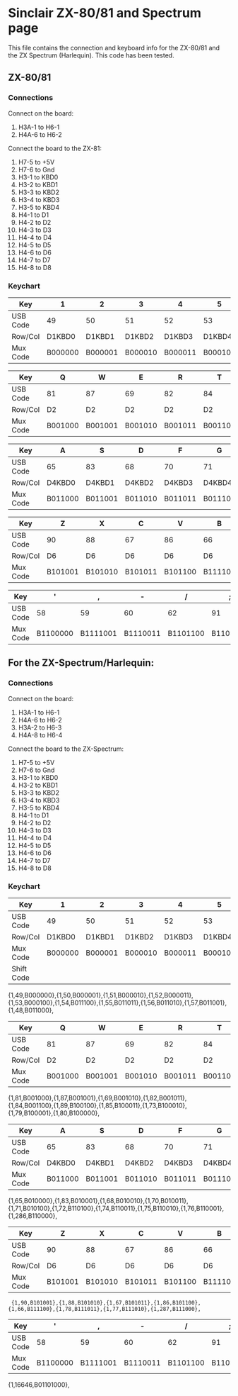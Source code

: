 # Sinclair ZX-80/81 and Spectrum page
This file contains the connection and keyboard info for the ZX-80/81 and the ZX Spectrum (Harlequin). This code has been tested.

## ZX-80/81

### Connections
Connect on the board:
1. H3A-1 to H6-1
1. H4A-6 to H6-2

Connect the board to the ZX-81:
1. H7-5 to +5V
1. H7-6 to Gnd
1. H3-1 to KBD0
1. H3-2 to KBD1
1. H3-3 to KBD2
1. H3-4 to KBD3
1. H3-5 to KBD4
1. H4-1 to D1
1. H4-2 to D2
1. H4-3 to D3
1. H4-4 to D4
1. H4-5 to D5
1. H4-6 to D6
1. H4-7 to D7
1. H4-8 to D8

### Keychart

| Key | 1 | 2 | 3 | 4 | 5 | 6 | 7 | 8 | 9 | 0 |
| - | - | - | - | - | - | - | - | - | - | - |
| USB Code| 49 | 50 | 51 | 52 | 53 | 54 | 55 | 56 | 57 | 48 | 
| Row/Col | D1KBD0 | D1KBD1 | D1KBD2 | D1KBD3 | D1KBD4 | D3KBD4 | D3KBD3 | D3KBD2 | D3KBD1 | D3KBD0 |
| Mux Code| B000000 |  B000001  | B000010 | B000011 | B000100 | B010100 | B010011 | B010010 | B010001 | B010000 |

| Key | Q | W | E | R | T | Y | U | I | O | P |
| - | - | - | - | - | - | - | - | - | - | - |
| USB Code| 81 | 87 | 69 | 82 | 84 | 89 | 85 | 73 | 79 | 80 | 
| Row/Col | D2 | D2 | D2 | D2 | D2 | D5 | D5 | D5 | D5 | D5  |
| Mux Code| B001000 | B001001 | B001010 | B001011  | B001100 | B100100 | B100011 | B100010 | B100001 | B100000 |

| Key | A | S | D | F | G | H | J | K | L | ENTER |
| - | - | - | - | - | - | - | - | - | - | - |
| USB Code| 65 | 83 | 68 | 70 | 71 | 72 | 74 | 75 | 76 | 286 | 
| Row/Col | D4KBD0 | D4KBD1 | D4KBD2 | D4KBD3 | D4KBD4 | D7KBD4 | D7KBD3 | D7KBD2 | D7KBD1 | D7KBD0 |
| Mux Code| B011000   | B011001  |  B011010  | B011011   |  B011100  | B110100   | B110011   | B110010   | B110001  |  B110000 |

| Key | Z | X | C | V | B | N | M | . | SPACE |
| - | - | - | - | - | - | - | - | - | - |
| USB Code| 90 | 88 | 67 | 86 | 66 | 78 | 77 | 61 | 287 |
| Row/Col | D6 | D6 | D6 | D6 | D6 | D8 | D8 | D8 | D8 |
| Mux Code| B101001 | B101010 | B101011 | B101100 | B111100 | B111011 | B111010 | B111001 | B111000 |

| Key | ' | , | - | / | ; | = | DEL | " | ? | : | + | 
| - | - | - | - | - | - | - | - | - | - | - | - |
| USB Code| 58 | 59 | 60 | 62 | 91 | 95 | 284 | 16442 | 16446 | 16475 | 16479 | 
| Mux Code| B1100000 | B1111001 | B1110011 | B1101100 | B1101001 | B1110001 | B1010000 | B1100000 | B1101011 | B1101010 |B1110010 |

## For the ZX-Spectrum/Harlequin:

### Connections

Connect on the board:
1. H3A-1 to H6-1
1. H4A-6 to H6-2
1. H3A-2 to H6-3
1. H4A-8 to H6-4

Connect the board to the ZX-Spectrum:
1. H7-5 to +5V
1. H7-6 to Gnd
1. H3-1 to KBD0
1. H3-2 to KBD1
1. H3-3 to KBD2
1. H3-4 to KBD3
1. H3-5 to KBD4
1. H4-1 to D1
1. H4-2 to D2
1. H4-3 to D3
1. H4-4 to D4
1. H4-5 to D5
1. H4-6 to D6
1. H4-7 to D7
1. H4-8 to D8

### Keychart

| Key | 1 | 2 | 3 | 4 | 5 | 6 | 7 | 8 | 9 | 0 |
| - | - | - | - | - | - | - | - | - | - | - |
| USB Code| 49 | 50 | 51 | 52 | 53 | 54 | 55 | 56 | 57 | 48 | 
| Row/Col | D1KBD0 | D1KBD1 | D1KBD2 | D1KBD3 | D1KBD4 | D3KBD4 | D3KBD3 | D3KBD2 | D3KBD1 | D3KBD0 |
| Mux Code| B000000 |  B000001  | B000010 | B000011 | B000100 | B010100 | B010011 | B010010 | B010001 | B010000 |
| Shift Code| 

  {1,49,B000000},{1,50,B000001},{1,51,B000010},{1,52,B000011},{1,53,B000100},{1,54,B011100},{1,55,B011011},{1,56,B011010},{1,57,B011001},{1,48,B011000},

| Key | Q | W | E | R | T | Y | U | I | O | P |
| - | - | - | - | - | - | - | - | - | - | - |
| USB Code| 81 | 87 | 69 | 82 | 84 | 89 | 85 | 73 | 79 | 80 | 
| Row/Col | D2 | D2 | D2 | D2 | D2 | D5 | D5 | D5 | D5 | D5  |
| Mux Code| B001000 | B001001 | B001010 | B001011  | B001100 | B100100 | B100011 | B100010 | B100001 | B100000 |

   {1,81,B001000},{1,87,B001001},{1,69,B001010},{1,82,B001011},{1,84,B001100},{1,89,B100100},{1,85,B100011},{1,73,B100010},{1,79,B100001},{1,80,B100000},


| Key | A | S | D | F | G | H | J | K | L | ENTER |
| - | - | - | - | - | - | - | - | - | - | - |
| USB Code| 65 | 83 | 68 | 70 | 71 | 72 | 74 | 75 | 76 | 286 | 
| Row/Col | D4KBD0 | D4KBD1 | D4KBD2 | D4KBD3 | D4KBD4 | D7KBD4 | D7KBD3 | D7KBD2 | D7KBD1 | D7KBD0 |
| Mux Code| B011000   | B011001  |  B011010  | B011011   |  B011100  | B110100   | B110011   | B110010   | B110001  |  B110000 |

  {1,65,B010000},{1,83,B010001},{1,68,B010010},{1,70,B010011},{1,71,B010100},{1,72,B110100},{1,74,B110011},{1,75,B110010},{1,76,B110001},{1,286,B110000},

| Key | Z | X | C | V | B | N | M | . | SPACE |
| - | - | - | - | - | - | - | - | - | - |
| USB Code| 90 | 88 | 67 | 86 | 66 | 78 | 77 | 61 | 287 |
| Row/Col | D6 | D6 | D6 | D6 | D6 | D8 | D8 | D8 | D8 |
| Mux Code| B101001 | B101010 | B101011 | B101100 | B111100 | B111011 | B111010 | B111001 | B111000 |

     {1,90,B101001},{1,88,B101010},{1,67,B101011},{1,86,B101100},{1,66,B111100},{1,78,B111011},{1,77,B111010},{1,287,B111000},

| Key | ' | , | - | / | ; | = | DEL | " | ? | : | + | 
| - | - | - | - | - | - | - | - | - | - | - | - |
| USB Code| 58 | 59 | 60 | 62 | 91 | 95 | 284 | 16442 | 16446 | 16475 | 16479 | 
| Mux Code| B1100000 | B1111001 | B1110011 | B1101100 | B1101001 | B1110001 | B1010000 | B1100000 | B1101011 | B1101010 |B1110010 |

  {1,16646,B01101000},